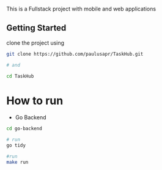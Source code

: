 This is a Fullstack project with mobile and web applications

## Getting Started
clone the project using
```bash
git clone https://github.com/paulusapr/TaskHub.git

# and

cd TaskHub
```

# How to run

* Go Backend
```bash
cd go-backend

# run
go tidy

#run
make run
```